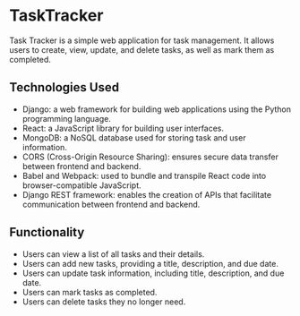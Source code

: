 # TaskTracker
Task Tracker is a simple web application for task management. It allows users to create, view, update, and delete tasks, as well as mark them as completed.

## Technologies Used
- Django: a web framework for building web applications using the Python programming language.
- React: a JavaScript library for building user interfaces.
- MongoDB: a NoSQL database used for storing task and user information.
- CORS (Cross-Origin Resource Sharing): ensures secure data transfer between frontend and backend.
- Babel and Webpack: used to bundle and transpile React code into browser-compatible JavaScript.
- Django REST framework: enables the creation of APIs that facilitate communication between frontend and backend.

## Functionality
- Users can view a list of all tasks and their details.
- Users can add new tasks, providing a title, description, and due date.
- Users can update task information, including title, description, and due date.
- Users can mark tasks as completed.
- Users can delete tasks they no longer need.
